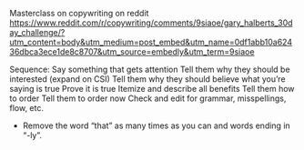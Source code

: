 Masterclass on copywriting on reddit
https://www.reddit.com/r/copywriting/comments/9siaoe/gary_halberts_30day_challenge/?utm_content=body&utm_medium=post_embed&utm_name=0df1abb10a62436dbca3ece1de8c8707&utm_source=embedly&utm_term=9siaoe

Sequence:
Say something that gets attention Tell them why they should be interested (expand on CSI) Tell them why they should believe what you’re saying is true Prove it is true Itemize and describe all benefits Tell them how to order Tell them to order now Check and edit for grammar, misspellings, flow, etc.

- Remove the word “that” as many times as you can and words ending in “-ly”.
